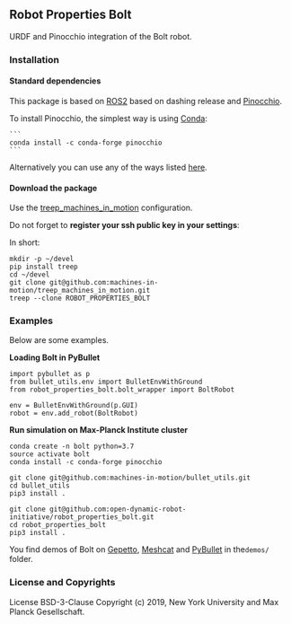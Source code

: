 Robot Properties Bolt
---------------------

URDF and Pinocchio integration of the Bolt robot.

### Installation

#### Standard dependencies

This package is based on [ROS2](https://docs.ros.org/) based on dashing release and [Pinocchio](https://stack-of-tasks.github.io/pinocchio/).

To install Pinocchio, the simplest way is using [Conda](https://docs.conda.io/en/latest/):

    ```
    conda install -c conda-forge pinocchio
    ```

Alternatively you can use any of the ways listed [here](https://stack-of-tasks.github.io/pinocchio/download.html).

#### Download the package

Use the [treep_machines_in_motion](https://github.com/machines-in-motion/treep_machines_in_motion) configuration.

Do not forget to **register your ssh public key in your settings**:

In short:
  ```
  mkdir -p ~/devel
  pip install treep
  cd ~/devel
  git clone git@github.com:machines-in-motion/treep_machines_in_motion.git
  treep --clone ROBOT_PROPERTIES_BOLT
  ```

### Examples

Below are some examples. 

**Loading Bolt in PyBullet**

```
import pybullet as p
from bullet_utils.env import BulletEnvWithGround
from robot_properties_bolt.bolt_wrapper import BoltRobot

env = BulletEnvWithGround(p.GUI)
robot = env.add_robot(BoltRobot)
```

**Run simulation on Max-Planck Institute cluster**

```
conda create -n bolt python=3.7
source activate bolt
conda install -c conda-forge pinocchio 

git clone git@github.com:machines-in-motion/bullet_utils.git
cd bullet_utils
pip3 install .

git clone git@github.com:open-dynamic-robot-initiative/robot_properties_bolt.git
cd robot_properties_bolt
pip3 install .
```
You find demos of Bolt on [Gepetto](https://github.com/Gepetto/gepetto-viewer-corba), [Meshcat](https://github.com/rdeits/meshcat-python) and [PyBullet](https://pybullet.org/wordpress/) in the`demos/` folder. 


### License and Copyrights

License BSD-3-Clause
Copyright (c) 2019, New York University and Max Planck Gesellschaft.


